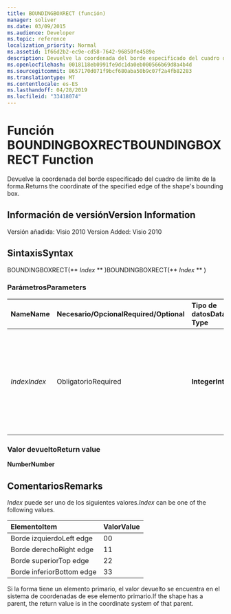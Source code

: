 ```yaml
---
title: BOUNDINGBOXRECT (función)
manager: soliver
ms.date: 03/09/2015
ms.audience: Developer
ms.topic: reference
localization_priority: Normal
ms.assetid: 1f66d2b2-ec9e-cd58-7642-96850fe4589e
description: Devuelve la coordenada del borde especificado del cuadro de límite de la forma.
ms.openlocfilehash: 0018118eb0991fe9dc1da0eb000566b69d8a4b4d
ms.sourcegitcommit: 8657170d071f9bcf680aba50b9c07f2a4fb82283
ms.translationtype: MT
ms.contentlocale: es-ES
ms.lasthandoff: 04/28/2019
ms.locfileid: "33418074"
---
```

# <a name="boundingboxrect-function"></a><span data-ttu-id="baa8b-103">Función BOUNDINGBOXRECT</span><span class="sxs-lookup"><span data-stu-id="baa8b-103">BOUNDINGBOXRECT Function</span></span>

<span data-ttu-id="baa8b-104">Devuelve la coordenada del borde especificado del cuadro de límite de la forma.</span><span class="sxs-lookup"><span data-stu-id="baa8b-104">Returns the coordinate of the specified edge of the shape's bounding box.</span></span>
  
## <a name="version-information"></a><span data-ttu-id="baa8b-105">Información de versión</span><span class="sxs-lookup"><span data-stu-id="baa8b-105">Version Information</span></span>

<span data-ttu-id="baa8b-106">Versión añadida: Visio 2010
</span><span class="sxs-lookup"><span data-stu-id="baa8b-106">Version Added: Visio 2010</span></span> 
  
## <a name="syntax"></a><span data-ttu-id="baa8b-107">Sintaxis</span><span class="sxs-lookup"><span data-stu-id="baa8b-107">Syntax</span></span>

<span data-ttu-id="baa8b-108">BOUNDINGBOXRECT(\*\* *Index* \*\* )</span><span class="sxs-lookup"><span data-stu-id="baa8b-108">BOUNDINGBOXRECT(\*\* *Index* \*\* )</span></span> 
  
### <a name="parameters"></a><span data-ttu-id="baa8b-109">Parámetros</span><span class="sxs-lookup"><span data-stu-id="baa8b-109">Parameters</span></span>

|<span data-ttu-id="baa8b-110">**Name**</span><span class="sxs-lookup"><span data-stu-id="baa8b-110">**Name**</span></span>|<span data-ttu-id="baa8b-111">**Necesario/Opcional**</span><span class="sxs-lookup"><span data-stu-id="baa8b-111">**Required/Optional**</span></span>|<span data-ttu-id="baa8b-112">**Tipo de datos**</span><span class="sxs-lookup"><span data-stu-id="baa8b-112">**Data Type**</span></span>|<span data-ttu-id="baa8b-113">**Descripción**</span><span class="sxs-lookup"><span data-stu-id="baa8b-113">**Description**</span></span>|
|:-----|:-----|:-----|:-----|
| <span data-ttu-id="baa8b-114">_Index_</span><span class="sxs-lookup"><span data-stu-id="baa8b-114">_Index_</span></span> <br/> |<span data-ttu-id="baa8b-115">Obligatorio</span><span class="sxs-lookup"><span data-stu-id="baa8b-115">Required</span></span>  <br/> |<span data-ttu-id="baa8b-116">**Integer**</span><span class="sxs-lookup"><span data-stu-id="baa8b-116">**Integer**</span></span> <br/> |<span data-ttu-id="baa8b-p101">Borde del cuadro de límite de la forma del cual se va a obtener la coordenada. Vea los comentarios para conocer los posibles valores.</span><span class="sxs-lookup"><span data-stu-id="baa8b-p101">The edge of the shape's bounding box for which to get the coordinate. See Remarks for possible values.</span></span>  <br/> |
   
### <a name="return-value"></a><span data-ttu-id="baa8b-119">Valor devuelto</span><span class="sxs-lookup"><span data-stu-id="baa8b-119">Return value</span></span>

 <span data-ttu-id="baa8b-120">**Number**</span><span class="sxs-lookup"><span data-stu-id="baa8b-120">**Number**</span></span>
  
## <a name="remarks"></a><span data-ttu-id="baa8b-121">Comentarios</span><span class="sxs-lookup"><span data-stu-id="baa8b-121">Remarks</span></span>

 <span data-ttu-id="baa8b-122">*Index*  puede ser uno de los siguientes valores.</span><span class="sxs-lookup"><span data-stu-id="baa8b-122">*Index*  can be one of the following values.</span></span> 
  
|<span data-ttu-id="baa8b-123">**Elemento**</span><span class="sxs-lookup"><span data-stu-id="baa8b-123">**Item**</span></span>|<span data-ttu-id="baa8b-124">**Valor**</span><span class="sxs-lookup"><span data-stu-id="baa8b-124">**Value**</span></span>|
|:-----|:-----|
|<span data-ttu-id="baa8b-125">Borde izquierdo</span><span class="sxs-lookup"><span data-stu-id="baa8b-125">Left edge</span></span>  <br/> |<span data-ttu-id="baa8b-126">0</span><span class="sxs-lookup"><span data-stu-id="baa8b-126">0</span></span>  <br/> |
|<span data-ttu-id="baa8b-127">Borde derecho</span><span class="sxs-lookup"><span data-stu-id="baa8b-127">Right edge</span></span>  <br/> |<span data-ttu-id="baa8b-128">1</span><span class="sxs-lookup"><span data-stu-id="baa8b-128">1</span></span>  <br/> |
|<span data-ttu-id="baa8b-129">Borde superior</span><span class="sxs-lookup"><span data-stu-id="baa8b-129">Top edge</span></span>  <br/> |<span data-ttu-id="baa8b-130">2</span><span class="sxs-lookup"><span data-stu-id="baa8b-130">2</span></span>  <br/> |
|<span data-ttu-id="baa8b-131">Borde inferior</span><span class="sxs-lookup"><span data-stu-id="baa8b-131">Bottom edge</span></span>  <br/> |<span data-ttu-id="baa8b-132">3</span><span class="sxs-lookup"><span data-stu-id="baa8b-132">3</span></span>  <br/> |
   
<span data-ttu-id="baa8b-133">Si la forma tiene un elemento primario, el valor devuelto se encuentra en el sistema de coordenadas de ese elemento primario.</span><span class="sxs-lookup"><span data-stu-id="baa8b-133">If the shape has a parent, the return value is in the coordinate system of that parent.</span></span>
  

